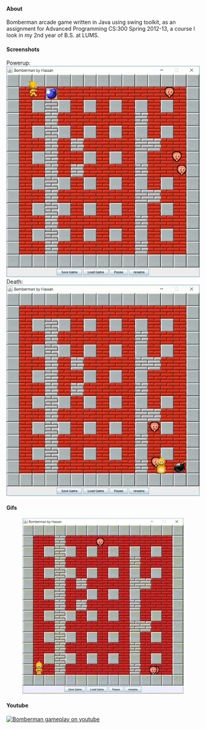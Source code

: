 #### About
Bomberman arcade game written in Java using swing toolkit, as an assignment for Advanced Programming CS:300 Spring 2012-13, a course I look in my 2nd year of B.S. at LUMS.

#### Screenshots
Powerup:
</br>
![alt text][Image 1]
</br>
Death:
</br>
![alt text][Image 2]

#### Gifs
<p align="center">
<img src="readme_assets/1.gif">
<!-- <img src="readme_assets/2.gif"> -->
</p>

[Image 1]: readme_assets/1.png "Power Up"
[Image 2]: readme_assets/2.png "Death"

#### Youtube
[![Bomberman gameplay on youtube](https://img.youtube.com/vi/BvzmhVA0msA/0.jpg)](https://www.youtube.com/watch?v=BvzmhVA0msA)